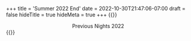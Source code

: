 +++
title = 'Summer 2022 End'
date = 2022-10-30T21:47:06-07:00
draft = false
hideTitle = true
hideMeta = true
+++
{{<rawhtml>}}
<div class="movie-name" style="text-align:center">Previous Nights 2022</div>
{{</rawhtml>}}